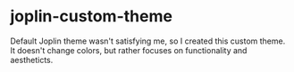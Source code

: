 # joplin-custom-theme

Default Joplin theme wasn't satisfying me, so I created this custom theme.
It doesn't change colors, but rather focuses on functionality and aestheticts.
